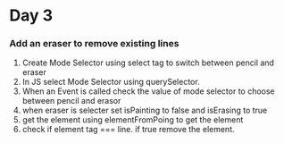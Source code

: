 # Day 3

### Add an eraser to remove existing lines 

1) Create Mode Selector using select tag to switch between pencil and eraser
2) In JS select Mode Selector using querySelector.
3) When an Event is called check the value of mode selector to choose between pencil and erasor
4) when eraser is selecter set isPainting to false and isErasing to true
5) get the element using elementFromPoing to get the element
6) check if element tag === line. if true remove the element.